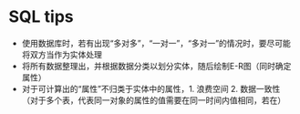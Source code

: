 # SQL tips
- 使用数据库时，若有出现“多对多”，“一对一”，“多对一”的情况时，要尽可能将双方当作为实体处理
- 将所有数据整理出，并根据数据分类以划分实体，随后绘制E-R图（同时确定属性）
- 对于可计算出的“属性”不归类于实体中的属性，1. 浪费空间 2. 数据一致性（对于多个表，代表同一对象的属性的值需要在同一时间内值相同，若在）